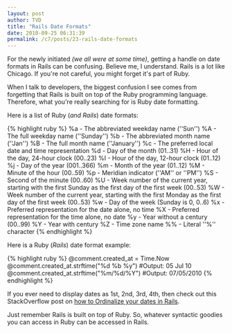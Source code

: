 ```yaml
---
layout: post
author: TVD
title: "Rails Date Formats"
date: 2010-09-25 06:31:39
permalink: /c7/posts/23-rails-date-formats
---
```


For the newly initiated *(we all were at some time)*, getting a handle on date formats in Rails can be confusing. Believe me, I understand. Rails is a lot like Chicago. If you're not careful, you might forget it's part of Ruby.

When I talk to developers, the biggest confusion I see comes from forgetting that Rails is built on top of the Ruby programming language. Therefore, what you're really searching for is Ruby date formatting. 

Here is a list of Ruby (*and Rails*) date formats:

{% highlight ruby %}
%a - The abbreviated weekday name (''Sun'')
%A - The  full  weekday  name (''Sunday'')
%b - The abbreviated month name (''Jan'')
%B - The  full  month  name (''January'')
%c - The preferred local date and time representation
%d - Day of the month (01..31)
%H - Hour of the day, 24-hour clock (00..23)
%I - Hour of the day, 12-hour clock (01..12)
%j - Day of the year (001..366)
%m - Month of the year (01..12)
%M - Minute of the hour (00..59)
%p - Meridian indicator (''AM'' or ''PM'')
%S - Second of the minute (00..60)
%U - Week  number  of the current year,
        starting with the first Sunday as the first
        day of the first week (00..53)
%W - Week  number  of the current year,
        starting with the first Monday as the first
        day of the first week (00..53)
%w - Day of the week (Sunday is 0, 0..6)
%x - Preferred representation for the date alone, no time
%X - Preferred representation for the time alone, no date
%y - Year without a century (00..99)
%Y - Year with century
%Z - Time zone name
%% - Literal ''%'' character
{% endhighlight %}

Here is a Ruby (*Rails*) date format example:

{% highlight ruby %}
@comment.created_at = Time.Now
@comment.created_at.strftime("%d %b %y") #Output: 05 Jul 10
@comment.created_at.strftime("%m/%d/%Y") #Output: 07/05/2010
{% endhighlight %}

If you ever need to display dates as 1st, 2nd, 3rd, 4th, then check out this StackOverflow post on [how to Ordinalize your dates in Rails][1].

Just remember Rails is built on top of Ruby. So, whatever syntactic goodies you can access in Ruby can be accessed in Rails.


  [1]: http://stackoverflow.com/questions/165170/in-ruby-on-rails-how-do-i-format-a-date-with-the-th-suffix-as-in-sun-oct-5t
